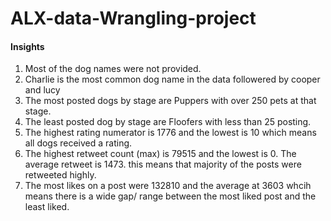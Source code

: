 # ALX-data-Wrangling-project

#### Insights
1. Most of the dog names were not provided.
2. Charlie is the most common dog name in the data followered by cooper and lucy
3. The most posted dogs by stage are Puppers with over 250 pets at that stage.
4. The least posted dog by stage are Floofers with less than 25 posting.
5. The highest rating numerator is 1776 and the lowest is 10 which means all dogs received a rating.
6. The highest retweet count (max) is 79515 and the lowest is 0. The average retweet is 1473. this means that majority of the posts were retweeted highly. 
7. The most likes on a post were 132810 and the average at 3603 whcih means there is a wide gap/ range between the most liked post and the least liked. 
